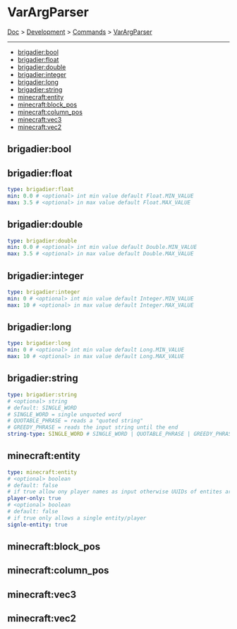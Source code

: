 # VarArgParser

[Doc](../doc.md) > [Development](../doc.md#development) > [Commands](commands.md) > [VarArgParser](#varargparser)

---

- [brigadier:bool](#brigadierbool)
- [brigadier:float](#brigadierfloat)
- [brigadier:double](#brigadierdouble)
- [brigadier:integer](#brigadierinteger)
- [brigadier:long](#brigadierlong)
- [brigadier:string](#brigadierstring)
- [minecraft:entity](#minecraftentity)
- [minecraft:block_pos](#minecraftblock_pos)
- [minecraft:column_pos](#minecraftcolumn_pos)
- [minecraft:vec3](#minecraftvec3)
- [minecraft:vec2](#minecraftvec2)

## brigadier:bool

## brigadier:float

```yaml
type: brigadier:float
min: 0.0 # <optional> int min value default Float.MIN_VALUE
max: 3.5 # <optional> in max value default Float.MAX_VALUE
```

## brigadier:double

```yaml
type: brigadier:double
min: 0.0 # <optional> int min value default Double.MIN_VALUE
max: 3.5 # <optional> in max value default Double.MAX_VALUE
```

## brigadier:integer

```yaml
type: brigadier:integer
min: 0 # <optional> int min value default Integer.MIN_VALUE
max: 10 # <optional> in max value default Integer.MAX_VALUE
```

## brigadier:long

```yaml
type: brigadier:long
min: 0 # <optional> int min value default Long.MIN_VALUE
max: 10 # <optional> in max value default Long.MAX_VALUE
```

## brigadier:string

```yaml
type: brigadier:string
# <optional> string
# default: SINGLE_WORD
# SINGLE_WORD = single unquoted word
# QUOTABLE_PHRASE = reads a "quoted string"
# GREEDY_PHRASE = reads the input string until the end
string-type: SINGLE_WORD # SINGLE_WORD | QUOTABLE_PHRASE | GREEDY_PHRASE
```

## minecraft:entity

```yaml
type: minecraft:entity
# <optional> boolean
# default: false
# if true allow ony player names as input otherwise UUIDs of entites are alloed
player-only: true
# <optional> boolean
# default: false
# if true only allows a single entity/player
signle-entity: true 
```

## minecraft:block_pos

## minecraft:column_pos

## minecraft:vec3

## minecraft:vec2
